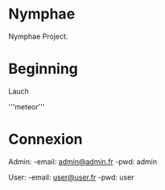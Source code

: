 # Nymphae
Nymphae Project.

# Beginning

Lauch 

'''meteor'''

# Connexion

Admin:
-email: admin@admin.fr
-pwd: admin

User:
-email: user@user.fr
-pwd: user
